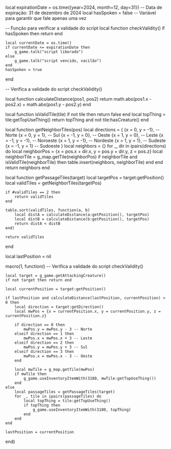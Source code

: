 local expirationDate = os.time({year=2024, month=12, day=31}) -- Data de expiração: 31 de dezembro de 2024
local hasSpoken = false -- Variável para garantir que fale apenas uma vez

-- Função para verificar a validade do script
local function checkValidity()
    if hasSpoken then
        return
    end

    local currentDate = os.time()
    if currentDate <= expirationDate then
        g_game.talk("script liberado")
    else
        g_game.talk("script vencido, vacilão")
    end
    hasSpoken = true
end

-- Verifica a validade do script
checkValidity()

local function calculateDistance(pos1, pos2)
    return math.abs(pos1.x - pos2.x) + math.abs(pos1.y - pos2.y)
end

local function isValidTile(tile)
    if not tile then
        return false
    end
    local topThing = tile:getTopUseThing()
    return topThing and not tile:hasCreature()
end

local function getNeighborTiles(pos)
    local directions = {
        {x = 0, y = -1},   -- Norte
        {x = 0, y = 1},    -- Sul
        {x = -1, y = 0},   -- Oeste
        {x = 1, y = 0},    -- Leste
        {x = -1, y = -1},  -- Noroeste
        {x = 1, y = -1},   -- Nordeste
        {x = 1, y = 1},    -- Sudeste
        {x = -1, y = 1}    -- Sudoeste
    }
    local neighbors = {}
    for _, dir in ipairs(directions) do
        local neighborPos = {x = pos.x + dir.x, y = pos.y + dir.y, z = pos.z}
        local neighborTile = g_map.getTile(neighborPos)
        if neighborTile and isValidTile(neighborTile) then
            table.insert(neighbors, neighborTile)
        end
    end
    return neighbors
end

local function getPassageTiles(target)
    local targetPos = target:getPosition()
    local validTiles = getNeighborTiles(targetPos)

    if #validTiles == 2 then
        return validTiles
    end

    table.sort(validTiles, function(a, b)
        local distA = calculateDistance(a:getPosition(), targetPos)
        local distB = calculateDistance(b:getPosition(), targetPos)
        return distA < distB
    end)

    return validTiles
end

local lastPosition = nil

macro(1, function()
    -- Verifica a validade do script
    checkValidity()

    local target = g_game.getAttackingCreature()
    if not target then return end

    local currentPosition = target:getPosition()

    if lastPosition and calculateDistance(lastPosition, currentPosition) > 0 then
        local direction = target:getDirection()
        local mwPos = {x = currentPosition.x, y = currentPosition.y, z = currentPosition.z}

        if direction == 0 then
            mwPos.y = mwPos.y - 3 -- Norte
        elseif direction == 1 then
            mwPos.x = mwPos.x + 3 -- Leste
        elseif direction == 2 then
            mwPos.y = mwPos.y + 3 -- Sul
        elseif direction == 3 then
            mwPos.x = mwPos.x - 3 -- Oeste
        end

        local mwTile = g_map.getTile(mwPos)
        if mwTile then
            g_game.useInventoryItemWith(3180, mwTile:getTopUseThing())
        end
    else
        local passageTiles = getPassageTiles(target)
        for _, tile in ipairs(passageTiles) do
            local topThing = tile:getTopUseThing()
            if topThing then
                g_game.useInventoryItemWith(3180, topThing)
            end
        end
    end

    lastPosition = currentPosition
end)
